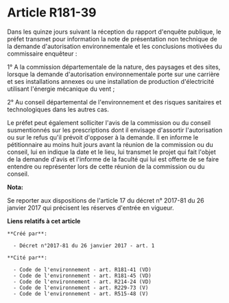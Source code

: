 # Article R181-39

Dans les quinze jours suivant la réception du rapport d'enquête publique, le préfet transmet pour information la note de
présentation non technique de la demande d'autorisation environnementale et les conclusions motivées du commissaire
enquêteur :

1° A la commission départementale de la nature, des paysages et des sites, lorsque la demande d'autorisation environnementale
porte sur une carrière et ses installations annexes ou une installation de production d'électricité utilisant l'énergie
mécanique du vent ;

2° Au conseil départemental de l'environnement et des risques sanitaires et technologiques dans les autres cas.

Le préfet peut également solliciter l'avis de la commission ou du conseil susmentionnés sur les prescriptions dont il
envisage d'assortir l'autorisation ou sur le refus qu'il prévoit d'opposer à la demande. Il en informe le pétitionnaire au
moins huit jours avant la réunion de la commission ou du conseil, lui en indique la date et le lieu, lui transmet le projet
qui fait l'objet de la demande d'avis et l'informe de la faculté qui lui est offerte de se faire entendre ou représenter lors
de cette réunion de la commission ou du conseil.

**Nota:**

Se reporter aux dispositions de l'article 17 du décret n° 2017-81 du 26 janvier 2017 qui précisent les réserves d'entrée en
vigueur.

**Liens relatifs à cet article**

	**Créé par**:

	  - Décret n°2017-81 du 26 janvier 2017 - art. 1

	**Cité par**:

	  - Code de l'environnement - art. R181-41 (VD)
	  - Code de l'environnement - art. R181-45 (VD)
	  - Code de l'environnement - art. R214-24 (VD)
	  - Code de l'environnement - art. R229-73 (V)
	  - Code de l'environnement - art. R515-48 (V)
